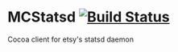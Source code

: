 MCStatsd [![Build Status](https://travis-ci.org/Marketcircle/MCStatsd.png?branch=master)](https://travis-ci.org/Marketcircle/MCStatsd)
========

Cocoa client for etsy's statsd daemon

